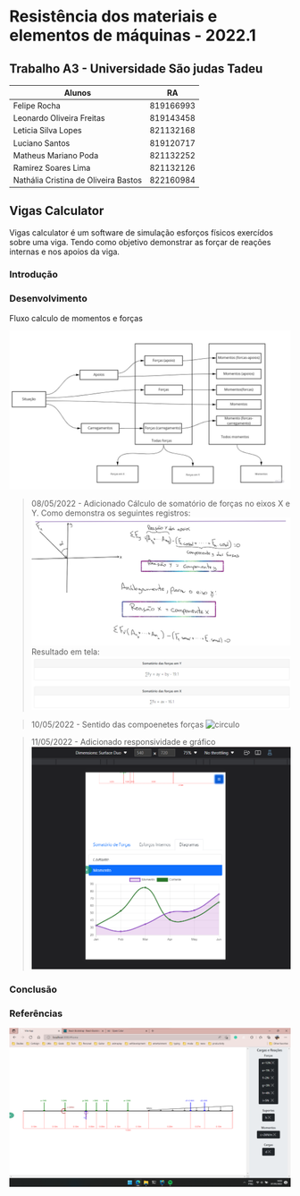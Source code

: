 # Resistência dos materiais e elementos de máquinas - 2022.1

## Trabalho A3 - Universidade São judas Tadeu

| Alunos                               | RA        |
| ------------------------------------ | --------- |
| Felipe Rocha                         | 819166993 |
| Leonardo Oliveira Freitas            | 819143458 |
| Leticia Silva Lopes                  | 821132168 |
| Luciano Santos                       | 819120717 |
| Matheus Mariano Poda                 | 821132252 |
| Ramirez Soares Lima                  | 821132126 |
| Nathália Cristina de Oliveira Bastos | 822160984 |

## Vigas Calculator

Vigas calculator é um software de simulação esforços físicos exercídos sobre uma viga. Tendo como objetivo
demonstrar as forçar de reações internas e nos apoios da viga.

### Introdução

### Desenvolvimento

Fluxo calculo de momentos e forças

![teste](./file/fluxo-calculo.jpg)

> 08/05/2022 - Adicionado Cálculo de somatório de forças no eixos X e Y.
> Como demonstra os seguintes registros:
> ![calculo-em-maos](./file/calculo-somatorio-de-forcas.png)
> Resultado em tela:
> ![calculo-em-maos](./file/calculo-somatorio-de-forcas-resultado.png)

> 10/05/2022 - Sentido das compoenetes forças
> ![circulo](./file/sentido-forças.png)

> 11/05/2022 - Adicionado responsividade e gráfico
> ![responsividade](./file/desing-responsivo.png)

### Conclusão

### Referências

![demonstracao](./file/vigas-calculator.png)
